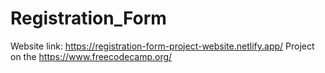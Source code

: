 # Registration_Form
Website link: https://registration-form-project-website.netlify.app/
Project on the https://www.freecodecamp.org/
